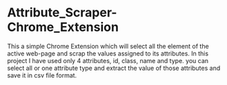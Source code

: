 # Attribute_Scraper-Chrome_Extension

This a simple Chrome Extension which will select all the element of the active web-page and scrap the values assigned to its attributes.
In this project I have used only 4 attributes, id, class, name and type. you can select all or one attribute type and extract the value of those attributes and save it in csv file format.